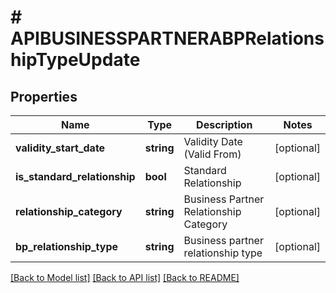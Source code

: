 # # APIBUSINESSPARTNERABPRelationshipTypeUpdate

## Properties

Name | Type | Description | Notes
------------ | ------------- | ------------- | -------------
**validity_start_date** | **string** | Validity Date (Valid From) | [optional]
**is_standard_relationship** | **bool** | Standard Relationship | [optional]
**relationship_category** | **string** | Business Partner Relationship Category | [optional]
**bp_relationship_type** | **string** | Business partner relationship type | [optional]

[[Back to Model list]](../../README.md#models) [[Back to API list]](../../README.md#endpoints) [[Back to README]](../../README.md)
